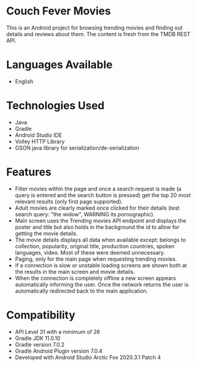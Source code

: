 # Couch Fever Movies
This is an Android project for browsing trending movies and finding out details and reviews about them. The content is fresh from the TMDB REST API.
# Languages Available
- English
# Technologies Used
- Java
- Gradle
- Android Studio IDE
- Volley HTTP Library
- GSON java library for serialization/de-serialization
# Features
- Filter movies within the page and once a search request is made (a query is entered and the search button is pressed) get the top 20 most relevant results (only first page supported). 
- Adult movies are clearly marked once clicked for their details (test search query: "the widow", WARNING its pornographic).
- Main screen uses the Trending movies API endpoint and displays the poster and title but also holds in the background the id to allow for getting the movie details.
- The movie details displays all data when available except: belongs to collection, popularity, original title, production countries, spoken languages, video. Most of these were deemed unnecessary.
- Paging, only for the main page when requesting trending movies.
- If a connection is slow or unstable loading screens are shown both at the results in the main screen and movie details.
- When the connection is completely offline a new screen appears automatically informing the user. Once the network returns the user is automatically redirected back to the main application.
# Compatibility
- API Level 31 with a minimum of 26
- Gradle JDK 11.0.10
- Gradle version 7.0.2
- Gradle Android Plugin version 7.0.4
- Developed with Android Studio Arctic Fox 2020.3.1 Patch 4
